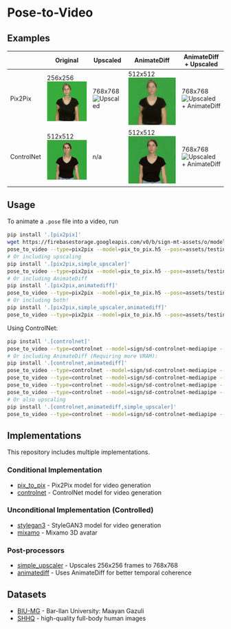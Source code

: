 # Pose-to-Video

## Examples

|            | Original                                           | Upscaled                                                 | AnimateDiff                                                    | AnimateDiff + Upscaled                                                        |
|------------|----------------------------------------------------|----------------------------------------------------------|----------------------------------------------------------------|-------------------------------------------------------------------------------|
| Pix2Pix    | 256x256 ![Original](assets/outputs/pix2pix.gif)    | 768x768 ![Upscaled](assets/outputs/pix2pix-upscaled.gif) | 512x512 ![AnimateDiff](assets/outputs/pix2pix-animatediff.gif) | 768x768 ![Upscaled + AnimateDiff](assets/outputs/pix2pix-upscaled-animatediff.gif)    |
| ControlNet | 512x512 ![Original](assets/outputs/controlnet.gif) | n/a                                                      | 512x512 ![AnimateDiff](assets/outputs/controlnet-animatediff.gif)      | 768x768 ![Upscaled + AnimateDiff](assets/outputs/controlnet-animatediff-upscaled.gif) |

## Usage

To animate a `.pose` file into a video, run

```bash
pip install '.[pix2pix]'
wget https://firebasestorage.googleapis.com/v0/b/sign-mt-assets/o/models%2Fgenerator%2Fmodel.h5?alt=media -O pix_to_pix.h5
pose_to_video --type=pix2pix --model=pix_to_pix.h5 --pose=assets/testing-reduced.pose --video=assets/outputs/pix2pix.mp4
# Or including upscaling
pip install '.[pix2pix,simple_upscaler]'
pose_to_video --type=pix2pix --model=pix_to_pix.h5 --pose=assets/testing-reduced.pose --video=assets/outputs/pix2pix-upscaled.mp4 --processors simple_upscaler
# Or including AnimateDiff
pip install '.[pix2pix,animatediff]'
pose_to_video --type=pix2pix --model=pix_to_pix.h5 --pose=assets/testing-reduced.pose --video=assets/outputs/pix2pix-animatediff.mp4 --processors animatediff
# Or including both!
pip install '.[pix2pix,simple_upscaler,animatediff]'
pose_to_video --type=pix2pix --model=pix_to_pix.h5 --pose=assets/testing-reduced.pose --video=assets/outputs/pix2pix-upscaled-animatediff.mp4 --processors simple_upscaler animatediff simple_upscaler
```

Using ControlNet:

```bash
pip install '.[controlnet]'
pose_to_video --type=controlnet --model=sign/sd-controlnet-mediapipe --pose=assets/testing-reduced.pose --video=assets/outputs/controlnet.mp4
# Or including AnimateDiff (Requiring more VRAM):
pip install '.[controlnet,animatediff]'
pose_to_video --type=controlnet --model=sign/sd-controlnet-mediapipe --pose=original.pose --video=original-cn.mp4
pose_to_video --type=controlnet --model=sign/sd-controlnet-mediapipe --pose=maayan.pose --video=maayan-cn.mp4
pose_to_video --type=controlnet --model=sign/sd-controlnet-mediapipe --pose=maayan.pose --video=maayan-cnad.mp4 --processors animatediff
pose_to_video --type=controlnet --model=sign/sd-controlnet-mediapipe --pose=original.pose --video=original-cnad.mp4 --processors animatediff
# Or also upscaling
pip install '.[controlnet,animatediff,simple_upscaler]'
pose_to_video --type=controlnet --model=sign/sd-controlnet-mediapipe --pose=assets/testing-reduced.pose --video=assets/outputs/controlnet-animatediff-upscaled.mp4 --processors animatediff simple_upscaler
```

## Implementations

This repository includes multiple implementations.

### Conditional Implementation

- [pix_to_pix](pose_to_video/conditional/pix_to_pix) - Pix2Pix model for video generation
- [controlnet](pose_to_video/conditional/controlnet) - ControlNet model for video generation

### Unconditional Implementation (Controlled)

- [stylegan3](pose_to_video/unconditional/stylegan3) - StyleGAN3 model for video generation
- [mixamo](pose_to_video/unconditional/mixamo) - Mixamo 3D avatar

### Post-processors

- [simple_upscaler](pose_to_video/processors/simple_upscaler) - Upscales 256x256 frames to 768x768
- [animatediff](pose_to_video/processors/animatediff) - Uses AnimateDiff for better temporal coherence

## Datasets

- [BIU-MG](data/BIU-MG) - Bar-Ilan University: Maayan Gazuli
- [SHHQ](data/SHHQ) - high-quality full-body human images

